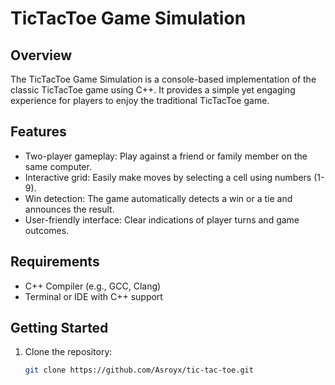 # TicTacToe Game Simulation

## Overview

The TicTacToe Game Simulation is a console-based implementation of the classic TicTacToe game using C++. It provides a simple yet engaging experience for players to enjoy the traditional TicTacToe game.

## Features

- Two-player gameplay: Play against a friend or family member on the same computer.
- Interactive grid: Easily make moves by selecting a cell using numbers (1-9).
- Win detection: The game automatically detects a win or a tie and announces the result.
- User-friendly interface: Clear indications of player turns and game outcomes.

## Requirements

- C++ Compiler (e.g., GCC, Clang)
- Terminal or IDE with C++ support

## Getting Started

1. Clone the repository:

   ```sh
   git clone https://github.com/Asroyx/tic-tac-toe.git
